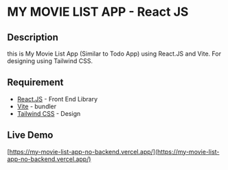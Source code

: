 # MY MOVIE LIST APP - React JS

## Description 
this is My Movie List App (Similar to Todo App) using React.JS and Vite. For designing using Tailwind CSS.

## Requirement
- [React.JS](https://reactjs.org/) - Front End Library
- [Vite](https://vitejs.dev/) - bundler
- [Tailwind CSS](https://tailwindcss.com/) - Design

## Live Demo
[https://my-movie-list-app-no-backend.vercel.app/](https://my-movie-list-app-no-backend.vercel.app/)
